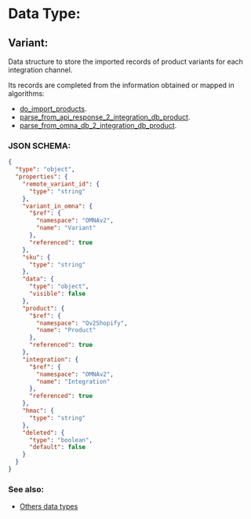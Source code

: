 # Data Type: 

## Variant:

Data structure to store the imported records of product variants for each integration channel.

Its records are completed from the information obtained or mapped in algorithms: 

* [do_import_products](../action-algorithms/do_import_products.md).
* [parse_from_api_response_2_integration_db_product](../parser-algorithms/parse_from_api_response_2_integration_db_variant.md).
* [parse_from_omna_db_2_integration_db_product](../parser-algorithms/parse_from_omna_db_2_integration_db_variant.md).
    
### JSON SCHEMA:
```JSON
{
  "type": "object",
  "properties": {
    "remote_variant_id": {
      "type": "string"
    },
    "variant_in_omna": {
      "$ref": {
        "namespace": "OMNAv2",
        "name": "Variant"
      },
      "referenced": true
    },
    "sku": {
      "type": "string"
    },
    "data": {
      "type": "object",
      "visible": false
    },
    "product": {
      "$ref": {
        "namespace": "Ov2Shopify",
        "name": "Product"
      },
      "referenced": true
    },
    "integration": {
      "$ref": {
        "namespace": "OMNAv2",
        "name": "Integration"
      },
      "referenced": true
    },
    "hmac": {
      "type": "string"
    },
    "deleted": {
      "type": "boolean",
      "default": false
    }
  }
}
```

### See also:
* [Others data types](overview?id=Variant)